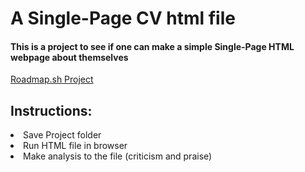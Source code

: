 # A Single-Page CV html file

#### This is a project to see if one can make a simple Single-Page HTML webpage about themselves

<a href="https://roadmap.sh/projects/single-page-cv">Roadmap.sh Project</a>

## Instructions:
<li> Save Project folder
<li> Run HTML file in browser
<li> Make analysis to the file (criticism and praise)